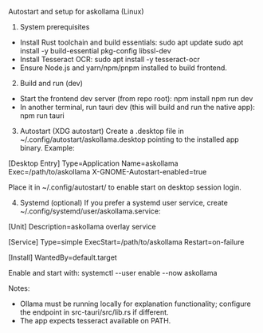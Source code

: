 Autostart and setup for askollama (Linux)

1) System prerequisites
- Install Rust toolchain and build essentials:
  sudo apt update
  sudo apt install -y build-essential pkg-config libssl-dev
- Install Tesseract OCR:
  sudo apt install -y tesseract-ocr
- Ensure Node.js and yarn/npm/pnpm installed to build frontend.

2) Build and run (dev)
- Start the frontend dev server (from repo root):
  npm install
  npm run dev
- In another terminal, run tauri dev (this will build and run the native app):
  npm run tauri

3) Autostart (XDG autostart)
Create a .desktop file in ~/.config/autostart/askollama.desktop pointing to the installed app binary. Example:

[Desktop Entry]
Type=Application
Name=askollama
Exec=/path/to/askollama
X-GNOME-Autostart-enabled=true

Place it in ~/.config/autostart/ to enable start on desktop session login.

4) Systemd (optional)
If you prefer a systemd user service, create ~/.config/systemd/user/askollama.service:

[Unit]
Description=askollama overlay service

[Service]
Type=simple
ExecStart=/path/to/askollama
Restart=on-failure

[Install]
WantedBy=default.target

Enable and start with:
  systemctl --user enable --now askollama

Notes:
- Ollama must be running locally for explanation functionality; configure the endpoint in src-tauri/src/lib.rs if different.
- The app expects tesseract available on PATH.
